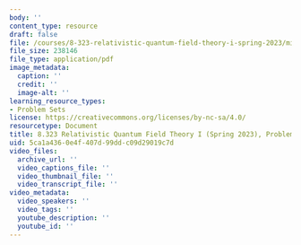 ```yaml
---
body: ''
content_type: resource
draft: false
file: /courses/8-323-relativistic-quantum-field-theory-i-spring-2023/mit8_323_s23_pset05.pdf
file_size: 238146
file_type: application/pdf
image_metadata:
  caption: ''
  credit: ''
  image-alt: ''
learning_resource_types:
- Problem Sets
license: https://creativecommons.org/licenses/by-nc-sa/4.0/
resourcetype: Document
title: 8.323 Relativistic Quantum Field Theory I (Spring 2023), Problem Set 5
uid: 5ca1a436-0e4f-407d-99dd-c09d29019c7d
video_files:
  archive_url: ''
  video_captions_file: ''
  video_thumbnail_file: ''
  video_transcript_file: ''
video_metadata:
  video_speakers: ''
  video_tags: ''
  youtube_description: ''
  youtube_id: ''
---
```

